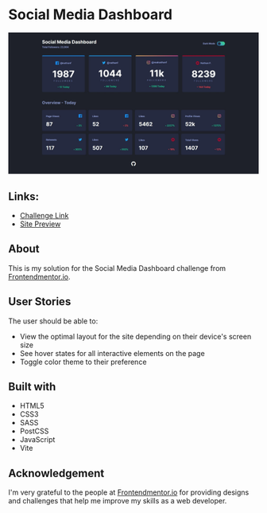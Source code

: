# Social Media Dashboard
![](./public/images/solution-screenshot.jpeg)

## Links:
- [Challenge Link](https://www.frontendmentor.io/challenges/social-media-dashboard-with-theme-switcher-6oY8ozp_H)
- [Site Preview](https://robinjmm-smd.vercel.app/)

## About
This is my solution for the Social Media Dashboard challenge from [Frontendmentor.io](https://frontendmentor.io).

## User Stories
The user should be able to:
- View the optimal layout for the site depending on their device's screen size
- See hover states for all interactive elements on the page
- Toggle color theme to their preference

## Built with
- HTML5
- CSS3
- SASS
- PostCSS
- JavaScript
- Vite

## Acknowledgement
I'm very grateful to the people at [Frontendmentor.io](https://frontendmentor.io) for providing designs and challenges that help me improve my skills as a web developer.